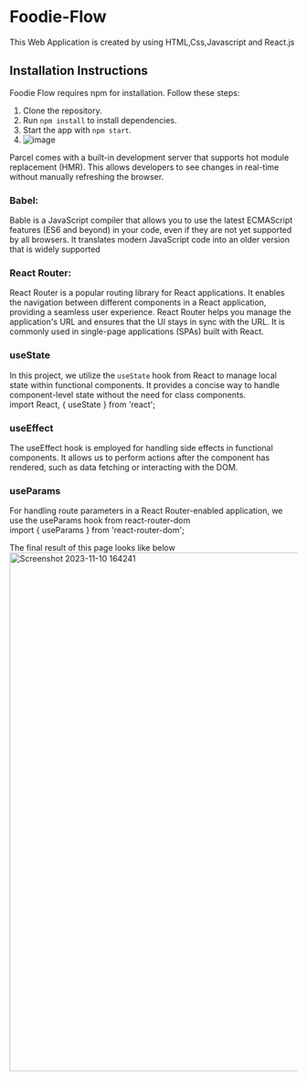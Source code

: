 # Foodie-Flow
This Web Application is created by using HTML,Css,Javascript and React.js<br>
## Installation Instructions

Foodie Flow requires npm for installation. Follow these steps:

1. Clone the repository.
2. Run `npm install` to install dependencies.
3. Start the app with `npm start`.
4. ![image](https://github.com/reddymanyam/Foodie-Flow/assets/142713295/71ae597b-9c55-4cf9-bdbf-b7d0507764bf)

Parcel comes with a built-in development server that supports hot module replacement (HMR). This allows developers to see changes in real-time without manually refreshing the browser.
### Babel:
Bable is a JavaScript compiler that allows you to use the latest ECMAScript features (ES6 and beyond) in your code, even if they are not yet supported by all browsers. It translates modern JavaScript code into an older version that is widely supported

### React Router:
React Router is a popular routing library for React applications. It enables the navigation between different components in a React application, providing a seamless user experience. React Router helps you manage the application's URL and ensures that the UI stays in sync with the URL. It is commonly used in single-page applications (SPAs) built with React.
### useState
In this project, we utilize the `useState` hook from React to manage local state within functional components. It provides a concise way to handle component-level state without the need for class components.<br> 
import React, { useState } from 'react';<br>

### useEffect
The useEffect hook is employed for handling side effects in functional components. It allows us to perform actions after the component has rendered, such as data fetching or interacting with the DOM.<br>


### useParams
For handling route parameters in a React Router-enabled application, we use the useParams hook from react-router-dom<br>
import { useParams } from 'react-router-dom';



The final result of this page looks like below
<img width="909" alt="Screenshot 2023-11-10 164241" src="https://github.com/reddymanyam/Foodie-Flow/assets/142713295/ce00ddb6-06e6-4d1a-9540-3e615b594bab">
